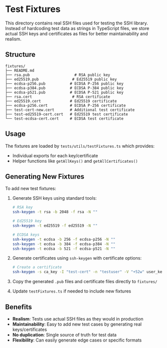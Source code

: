 # Test Fixtures

This directory contains real SSH files used for testing the SSH library. Instead of hardcoding test data as strings in TypeScript files, we store actual SSH keys and certificates as files for better maintainability and realism.

## Structure

```
fixtures/
├── README.md
├── rsa.pub                    # RSA public key
├── ed25519.pub               # Ed25519 public key
├── ecdsa-p256.pub           # ECDSA P-256 public key
├── ecdsa-p384.pub           # ECDSA P-384 public key
├── ecdsa-p521.pub           # ECDSA P-521 public key
├── rsa.cert                  # RSA certificate
├── ed25519.cert             # Ed25519 certificate
├── ecdsa-p256.cert          # ECDSA P-256 certificate
├── test-cert-new.cert       # Additional test certificate
├── test-ed25519-cert.cert   # Ed25519 test certificate
└── test-ecdsa-cert.cert     # ECDSA test certificate
```

## Usage

The fixtures are loaded by `tests/utils/testFixtures.ts` which provides:

- Individual exports for each key/certificate
- Helper functions like `getAllKeys()` and `getAllCertificates()`

## Generating New Fixtures

To add new test fixtures:

1. Generate SSH keys using standard tools:

   ```bash
   # RSA key
   ssh-keygen -t rsa -b 2048 -f rsa -N ""

   # Ed25519 key
   ssh-keygen -t ed25519 -f ed25519 -N ""

   # ECDSA keys
   ssh-keygen -t ecdsa -b 256 -f ecdsa-p256 -N ""
   ssh-keygen -t ecdsa -b 384 -f ecdsa-p384 -N ""
   ssh-keygen -t ecdsa -b 521 -f ecdsa-p521 -N ""
   ```

2. Generate certificates using `ssh-keygen` with certificate options:

   ```bash
   # Create a certificate
   ssh-keygen -s ca_key -I "test-cert" -n "testuser" -V "+52w" user_key.pub
   ```

3. Copy the generated `.pub` files and certificate files directly to `fixtures/`

4. Update `testFixtures.ts` if needed to include new fixtures

## Benefits

- **Realism**: Tests use actual SSH files as they would in production
- **Maintainability**: Easy to add new test cases by generating real keys/certificates
- **No duplication**: Single source of truth for test data
- **Flexibility**: Can easily generate edge cases or specific formats
